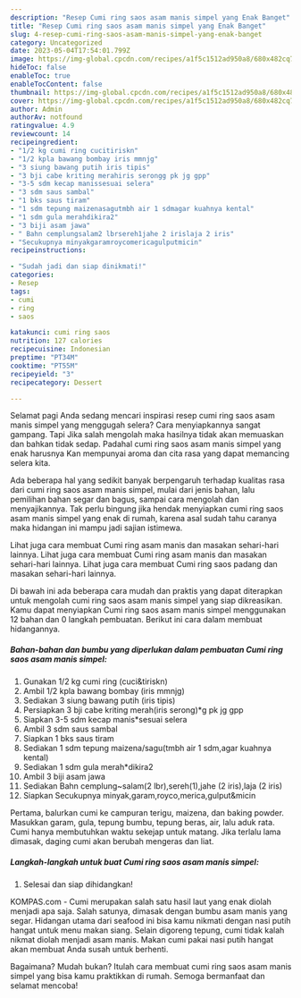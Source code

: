 ```yaml
---
description: "Resep Cumi ring saos asam manis simpel yang Enak Banget"
title: "Resep Cumi ring saos asam manis simpel yang Enak Banget"
slug: 4-resep-cumi-ring-saos-asam-manis-simpel-yang-enak-banget
category: Uncategorized
date: 2023-05-04T17:54:01.799Z
image: https://img-global.cpcdn.com/recipes/a1f5c1512ad950a8/680x482cq70/cumi-ring-saos-asam-manis-simpel-foto-resep-utama.jpg
hideToc: false
enableToc: true
enableTocContent: false
thumbnail: https://img-global.cpcdn.com/recipes/a1f5c1512ad950a8/680x482cq70/cumi-ring-saos-asam-manis-simpel-foto-resep-utama.jpg
cover: https://img-global.cpcdn.com/recipes/a1f5c1512ad950a8/680x482cq70/cumi-ring-saos-asam-manis-simpel-foto-resep-utama.jpg
author: Admin
authorAv: notfound
ratingvalue: 4.9
reviewcount: 14
recipeingredient:
- "1/2 kg cumi ring cucitiriskn"
- "1/2 kpla bawang bombay iris mmnjg"
- "3 siung bawang putih iris tipis"
- "3 bji cabe kriting merahiris serongg pk jg gpp"
- "3-5 sdm kecap manissesuai selera"
- "3 sdm saus sambal"
- "1 bks saus tiram"
- "1 sdm tepung maizenasagutmbh air 1 sdmagar kuahnya kental"
- "1 sdm gula merahdikira2"
- "3 biji asam jawa"
- " Bahn cemplungsalam2 lbrsereh1jahe 2 irislaja 2 iris"
- "Secukupnya minyakgaramroycomericagulputmicin"
recipeinstructions:

- "Sudah jadi dan siap dinikmati!"
categories:
- Resep
tags:
- cumi
- ring
- saos

katakunci: cumi ring saos 
nutrition: 127 calories
recipecuisine: Indonesian
preptime: "PT34M"
cooktime: "PT55M"
recipeyield: "3"
recipecategory: Dessert

---
```



Selamat pagi Anda sedang mencari inspirasi resep cumi ring saos asam manis simpel yang menggugah selera? Cara menyiapkannya sangat gampang. Tapi Jika salah mengolah maka hasilnya tidak akan memuaskan dan bahkan tidak sedap. Padahal cumi ring saos asam manis simpel yang enak harusnya Kan mempunyai aroma dan cita rasa yang dapat memancing selera kita.


Ada beberapa hal yang sedikit banyak berpengaruh terhadap kualitas rasa dari cumi ring saos asam manis simpel, mulai dari jenis bahan, lalu pemilihan bahan segar dan bagus, sampai cara mengolah dan menyajikannya. Tak perlu bingung jika hendak menyiapkan cumi ring saos asam manis simpel yang enak di rumah, karena asal sudah tahu caranya maka hidangan ini mampu jadi sajian istimewa.

Lihat juga cara membuat Cumi ring asam manis dan masakan sehari-hari lainnya. Lihat juga cara membuat Cumi ring asam manis dan masakan sehari-hari lainnya. Lihat juga cara membuat Cumi ring saos padang dan masakan sehari-hari lainnya.


Di bawah ini ada beberapa cara mudah dan praktis yang dapat diterapkan untuk mengolah cumi ring saos asam manis simpel yang siap dikreasikan. Kamu dapat menyiapkan Cumi ring saos asam manis simpel menggunakan 12 bahan dan 0 langkah pembuatan. Berikut ini cara dalam membuat hidangannya.

<!--inarticleads1-->

##### Bahan-bahan dan bumbu yang diperlukan dalam pembuatan Cumi ring saos asam manis simpel:

1. Gunakan 1/2 kg cumi ring (cuci&amp;tiriskn)
1. Ambil 1/2 kpla bawang bombay (iris mmnjg)
1. Sediakan 3 siung bawang putih (iris tipis)
1. Persiapkan 3 bji cabe kriting merah(iris serong)*g pk jg gpp
1. Siapkan 3-5 sdm kecap manis*sesuai selera
1. Ambil 3 sdm saus sambal
1. Siapkan 1 bks saus tiram
1. Sediakan 1 sdm tepung maizena/sagu(tmbh air 1 sdm,agar kuahnya kental)
1. Sediakan 1 sdm gula merah*dikira2
1. Ambil 3 biji asam jawa
1. Sediakan  Bahn cemplung~salam(2 lbr),sereh(1),jahe (2 iris),laja (2 iris)
1. Siapkan Secukupnya minyak,garam,royco,merica,gulput&amp;micin


Pertama, balurkan cumi ke campuran terigu, maizena, dan baking powder. Masukkan garam, gula, tepung bumbu, tepung beras, air, lalu aduk rata. Cumi hanya membutuhkan waktu sekejap untuk matang. Jika terlalu lama dimasak, daging cumi akan berubah mengeras dan liat. 

<!--inarticleads2-->

##### Langkah-langkah untuk buat Cumi ring saos asam manis simpel:


1. Selesai dan siap dihidangkan!

KOMPAS.com - Cumi merupakan salah satu hasil laut yang enak diolah menjadi apa saja. Salah satunya, dimasak dengan bumbu asam manis yang segar. Hidangan utama dari seafood ini bisa kamu nikmati dengan nasi putih hangat untuk menu makan siang. Selain digoreng tepung, cumi tidak kalah nikmat diolah menjadi asam manis. Makan cumi pakai nasi putih hangat akan membuat Anda susah untuk berhenti. 

Bagaimana? Mudah bukan? Itulah cara membuat cumi ring saos asam manis simpel yang bisa kamu praktikkan di rumah. Semoga bermanfaat dan selamat mencoba!
